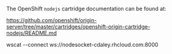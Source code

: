 The OpenShift `nodejs` cartridge documentation can be found at:

https://github.com/openshift/origin-server/tree/master/cartridges/openshift-origin-cartridge-nodejs/README.md



wscat --connect ws://nodesocket-cdaley.rhcloud.com:8000

